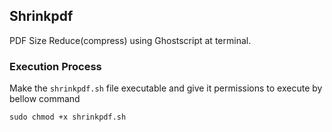 ## Shrinkpdf

PDF Size Reduce(compress) using Ghostscript at terminal.

 ### Execution Process

 Make the `shrinkpdf.sh` file executable and give it permissions to execute by  bellow command

  ``sudo chmod +x shrinkpdf.sh``



